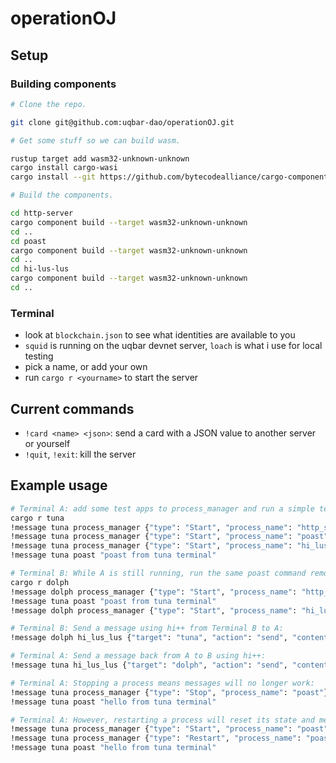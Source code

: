 # operationOJ

## Setup

### Building components

```bash
# Clone the repo.

git clone git@github.com:uqbar-dao/operationOJ.git

# Get some stuff so we can build wasm.

rustup target add wasm32-unknown-unknown
cargo install cargo-wasi
cargo install --git https://github.com/bytecodealliance/cargo-component --locked

# Build the components.

cd http-server
cargo component build --target wasm32-unknown-unknown
cd ..
cd poast
cargo component build --target wasm32-unknown-unknown
cd ..
cd hi-lus-lus
cargo component build --target wasm32-unknown-unknown
cd ..
```

### Terminal

- look at `blockchain.json` to see what identities are available to you
- `squid` is running on the uqbar devnet server, `loach` is what i use for local testing
- pick a name, or add your own
- run `cargo r <yourname>` to start the server

## Current commands

- `!card <name> <json>`: send a card with a JSON value to another server or yourself
- `!quit`, `!exit`: kill the server

## Example usage
```bash
# Terminal A: add some test apps to process_manager and run a simple test
cargo r tuna
!message tuna process_manager {"type": "Start", "process_name": "http_server", "wasm_bytes_uri": "fs://http_server.wasm"}
!message tuna process_manager {"type": "Start", "process_name": "poast", "wasm_bytes_uri": "fs://poast.wasm"}
!message tuna process_manager {"type": "Start", "process_name": "hi_lus_lus", "wasm_bytes_uri": "fs://hi_lus_lus.wasm"}
!message tuna poast "poast from tuna terminal"

# Terminal B: While A is still running, run the same poast command remotely, then add hi++ to process_manager
cargo r dolph
!message dolph process_manager {"type": "Start", "process_name": "http_server", "wasm_bytes_uri": "fs://http_server.wasm"}
!message tuna poast "poast from tuna terminal"
!message dolph process_manager {"type": "Start", "process_name": "hi_lus_lus", "wasm_bytes_uri": "fs://hi_lus_lus.wasm"}

# Terminal B: Send a message using hi++ from Terminal B to A:
!message dolph hi_lus_lus {"target": "tuna", "action": "send", "contents": "hello from dolph"}

# Terminal A: Send a message back from A to B using hi++:
!message tuna hi_lus_lus {"target": "dolph", "action": "send", "contents": "hello from tuna"}

# Terminal A: Stopping a process means messages will no longer work:
!message tuna process_manager {"type": "Stop", "process_name": "poast"}
!message tuna poast "hello from tuna terminal"

# Terminal A: However, restarting a process will reset its state and messages will work since the process is running again:
!message tuna process_manager {"type": "Start", "process_name": "poast", "wasm_bytes_uri": "fs://poast.wasm"}
!message tuna process_manager {"type": "Restart", "process_name": "poast"}
!message tuna poast "hello from tuna terminal"
```
